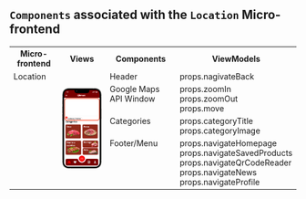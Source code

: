 ## `Components` associated with the `Location` Micro-frontend

<table>
  <tr>
    <th>Micro-frontend</th>
    <th>Views</th>
    <th>Components</th>
    <th>ViewModels</th>
  </tr>
  <tr>
    <td rowspan="5" style="vertical-align: top;">Location</td>
    <td rowspan="5">
      <img src="https://github.com/DuarteVDG/aw-project/blob/main/fe-services/images/Location1.png?raw=true" style="width: 150px; height: auto;" />
    </td>
    <td style="vertical-align: top;">Header</td>
    <td style="vertical-align: top;">props.nagivateBack</td>
  </tr>
  <tr>
    <td style="vertical-align: top;">Google Maps API Window</td>
    <td style="vertical-align: top;">props.zoomIn<br>props.zoomOut<br>props.move</td>
  </tr>
  <tr>
    <td style="vertical-align: top;">Categories</td>
    <td style="vertical-align: top;">props.categoryTitle<br>props.categoryImage</td>
  </tr>
  <tr>
    <td style="vertical-align: top;">Footer/Menu</td>
    <td style="vertical-align: top;">props.navigateHomepage<br>props.navigateSavedProducts<br>props.navigateQrCodeReader<br>props.navigateNews<br>props.navigateProfile</td>
  </tr>
</table>
